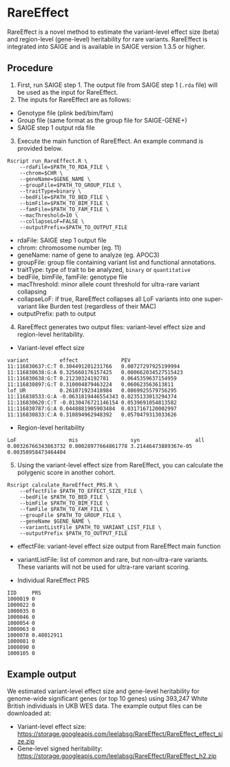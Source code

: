 # RareEffect

RareEffect is a novel method to estimate the variant-level effect size (beta) and region-level (gene-level) heritability for rare variants.
RareEffect is integrated into SAIGE and is available in SAIGE version 1.3.5 or higher.

## Procedure

1. First, run SAIGE step 1. The output file from SAIGE step 1 (`.rda` file) will be used as the input for RareEffect.
2. The inputs for RareEffect are as follows:

  * Genotype file (plink bed/bim/fam)
  * Group file (same format as the group file for SAIGE-GENE+)
  * SAIGE step 1 output rda file

3. Execute the main function of RareEffect. An example command is provided below.

```
Rscript run_RareEffect.R \
    --rdaFile=$PATH_TO_RDA_FILE \
    --chrom=$CHR \
    --geneName=$GENE_NAME \
    --groupFile=$PATH_TO_GROUP_FILE \
    --traitType=binary \
    --bedFile=$PATH_TO_BED_FILE \
    --bimFile=$PATH_TO_BIM_FILE \
    --famFile=$PATH_TO_FAM_FILE \
    --macThreshold=10 \
    --collapseLoF=FALSE \
    --outputPrefix=$PATH_TO_OUTPUT_FILE
```

  * rdaFile: SAIGE step 1 output file
  * chrom: chromosome number (eg. 11)
  * geneName: name of gene to analyze (eg. APOC3)
  * groupFile: group file containing variant list and functional annotations.
  * traitType: type of trait to be analyzed, `binary` or `quantitative`
  * bedFile, bimFile, famFile: genotype file
  * macThreshold: minor allele count threshold for ultra-rare variant collapsing
  * collapseLoF: if true, RareEffect collapses all LoF variants into one super-variant like Burden test (regardless of their MAC)
  * outputPrefix: path to output

4. RareEffect generates two output files: variant-level effect size and region-level heritability.

  * Variant-level effect size

```
variant          effect              PEV
11:116830637:C:T 0.304491201231766   0.00727297925199994
11:116830638:G:A 0.325660176157425   0.000662034527515423
11:116830638:G:T 0.21230324192781    0.0645359637154959
11:116830897:G:T 0.310004879463224   0.060623563613811
lof_UR           0.261071923418984   0.0869925579756295
11:116830533:G:A -0.0631819446554343 0.0235133013294374
11:116830620:C:T -0.0130476721146154 0.0539691054813582
11:116830787:G:A 0.0448881905903484  0.0317167120002997
11:116830833:C:A 0.310894962948392   0.0570479313033626
```

  * Region-level heritability

```
LoF                 mis                 syn                  all
0.00326766343863732 0.00028977664861778 3.21446473889367e-05 0.00358958473464404
```

5. Using the variant-level effect size from RareEffect, you can calculate the polygenic score in another cohort.

```
Rscript calculate_RareEffect_PRS.R \
    --effectFile $PATH_TO_EFFECT_SIZE_FILE \
    --bedFile $PATH_TO_BED_FILE \
    --bimFile $PATH_TO_BIM_FILE \
    --famFile $PATH_TO_FAM_FILE \
    --groupFile $PATH_TO_GROUP_FILE \
    --geneName $GENE_NAME \
    --variantListFile $PATH_TO_VARIANT_LIST_FILE \
    --outputPrefix $PATH_TO_OUTPUT_FILE
```

  * effectFile: variant-level effect size output from RareEffect main function
  * variantListFile: list of common and rare, but non-ultra-rare variants. These variants will not be used for ultra-rare variant scoring.

  * Individual RareEffect PRS
```
IID     PRS
1000019 0
1000022 0
1000035 0
1000046 0
1000054 0
1000063 0
1000078 0.48012911
1000081 0
1000090 0
1000105 0
```

## Example output

We estimated variant-level effect size and gene-level heritability for genome-wide significant genes (or top 10 genes) using 393,247 White British individuals in UKB WES data.
The example output files can be downloaded at:
  * Variant-level effect size: https://storage.googleapis.com/leelabsg/RareEffect/RareEffect_effect_size.zip
  * Gene-level signed heritability: https://storage.googleapis.com/leelabsg/RareEffect/RareEffect_h2.zip
